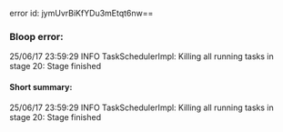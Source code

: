 error id: jymUvrBiKfYDu3mEtqt6nw==
### Bloop error:

25/06/17 23:59:29 INFO TaskSchedulerImpl: Killing all running tasks in stage 20: Stage finished
#### Short summary: 

25/06/17 23:59:29 INFO TaskSchedulerImpl: Killing all running tasks in stage 20: Stage finished